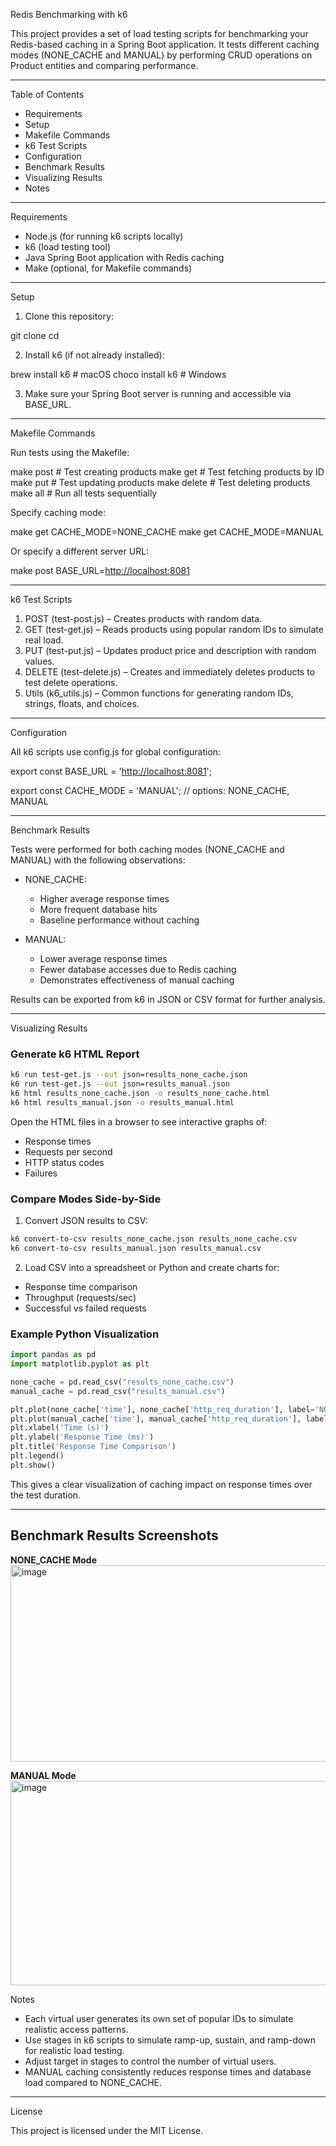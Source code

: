 Redis Benchmarking with k6

This project provides a set of load testing scripts for benchmarking your Redis-based caching in a Spring Boot application. It tests different caching modes (NONE_CACHE and MANUAL) by performing CRUD operations on Product entities and comparing performance.

---

Table of Contents

* Requirements
* Setup
* Makefile Commands
* k6 Test Scripts
* Configuration
* Benchmark Results
* Visualizing Results
* Notes

---

Requirements

* Node.js (for running k6 scripts locally)
* k6 (load testing tool)
* Java Spring Boot application with Redis caching
* Make (optional, for Makefile commands)

---

Setup

1. Clone this repository:

git clone <repository-url>
cd <repository-folder>

2. Install k6 (if not already installed):

brew install k6      # macOS
choco install k6     # Windows

3. Make sure your Spring Boot server is running and accessible via BASE_URL.

---

Makefile Commands

Run tests using the Makefile:

make post          # Test creating products
make get           # Test fetching products by ID
make put           # Test updating products
make delete        # Test deleting products
make all           # Run all tests sequentially

Specify caching mode:

make get CACHE_MODE=NONE_CACHE
make get CACHE_MODE=MANUAL

Or specify a different server URL:

make post BASE_URL=[http://localhost:8081](http://localhost:8081)

---

k6 Test Scripts

1. POST (test-post.js) – Creates products with random data.
2. GET (test-get.js) – Reads products using popular random IDs to simulate real load.
3. PUT (test-put.js) – Updates product price and description with random values.
4. DELETE (test-delete.js) – Creates and immediately deletes products to test delete operations.
5. Utils (k6_utils.js) – Common functions for generating random IDs, strings, floats, and choices.

---

Configuration

All k6 scripts use config.js for global configuration:

export const BASE_URL = '[http://localhost:8081](http://localhost:8081)';

export const CACHE_MODE = 'MANUAL'; // options: NONE_CACHE, MANUAL

---

Benchmark Results

Tests were performed for both caching modes (NONE_CACHE and MANUAL) with the following observations:

* NONE_CACHE:

  * Higher average response times
  * More frequent database hits
  * Baseline performance without caching

* MANUAL:

  * Lower average response times
  * Fewer database accesses due to Redis caching
  * Demonstrates effectiveness of manual caching

Results can be exported from k6 in JSON or CSV format for further analysis.

---

Visualizing Results

### Generate k6 HTML Report

```bash
k6 run test-get.js --out json=results_none_cache.json
k6 run test-get.js --out json=results_manual.json
k6 html results_none_cache.json -o results_none_cache.html
k6 html results_manual.json -o results_manual.html
```

Open the HTML files in a browser to see interactive graphs of:

* Response times
* Requests per second
* HTTP status codes
* Failures

### Compare Modes Side-by-Side

1. Convert JSON results to CSV:

```bash
k6 convert-to-csv results_none_cache.json results_none_cache.csv
k6 convert-to-csv results_manual.json results_manual.csv
```

2. Load CSV into a spreadsheet or Python and create charts for:

* Response time comparison
* Throughput (requests/sec)
* Successful vs failed requests

### Example Python Visualization

```python
import pandas as pd
import matplotlib.pyplot as plt

none_cache = pd.read_csv("results_none_cache.csv")
manual_cache = pd.read_csv("results_manual.csv")

plt.plot(none_cache['time'], none_cache['http_req_duration'], label='NONE_CACHE')
plt.plot(manual_cache['time'], manual_cache['http_req_duration'], label='MANUAL')
plt.xlabel('Time (s)')
plt.ylabel('Response Time (ms)')
plt.title('Response Time Comparison')
plt.legend()
plt.show()
```

This gives a clear visualization of caching impact on response times over the test duration.

---

## Benchmark Results Screenshots

**NONE_CACHE Mode**
<img width="955" height="314" alt="image" src="https://github.com/user-attachments/assets/c9d2cdfa-0a9f-4a3b-a6b1-83b2bf467625" />

**MANUAL Mode**
<img width="1006" height="327" alt="image" src="https://github.com/user-attachments/assets/5616b3db-6d12-4678-acc6-6873d09ab1ff" />


Notes

* Each virtual user generates its own set of popular IDs to simulate realistic access patterns.
* Use stages in k6 scripts to simulate ramp-up, sustain, and ramp-down for realistic load testing.
* Adjust target in stages to control the number of virtual users.
* MANUAL caching consistently reduces response times and database load compared to NONE_CACHE.

---

License

This project is licensed under the MIT License.
